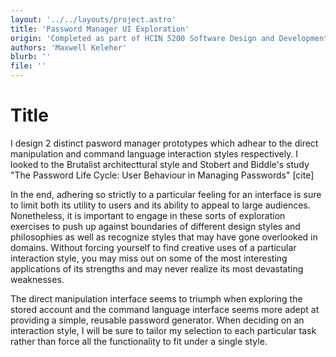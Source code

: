 ```yaml
---
layout: '../../layouts/project.astro'
title: 'Password Manager UI Exploration'
origin: 'Completed as part of HCIN 5200 Software Design and Development'
authors: 'Maxwell Keleher'
blurb: ''
file: ''
---
```

# Title 

I design 2 distinct pasword manager prototypes which adhear to the direct manipulation and command language interaction styles respectively. I looked to the Brutalist architecttural style and Stobert and Biddle's study \"The Password Life Cycle: User Behaviour in Managing Passwords\" \[cite\]

In the end, adhering so strictly to a particular feeling for an interface is sure to limit both its utility to users and its ability to appeal to large audiences. Nonetheless, it is important to engage in these sorts of exploration exercises to push up against boundaries of different design styles and philosophies as well as recognize styles that may have gone overlooked in domains. Without forcing yourself to find creative uses of a particular interaction style, you may miss out on some of the most interesting applications of its strengths and may never realize its most devastating weaknesses. 

The direct manipulation interface seems to triumph when exploring the stored account and the command language interface seems more adept at providing a simple, reusable password generator. When deciding on an interaction style, I will be sure to tailor my selection to each particular task rather than force all the functionality to fit under a single style. 